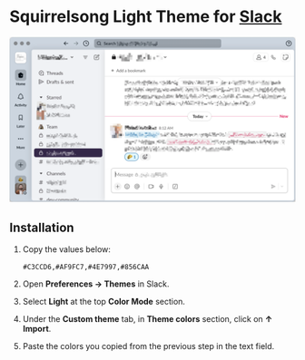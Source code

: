 # Squirrelsong Light Theme for [Slack](https://slack.com/)

![Squirrelsong Light theme](screenshot.png)

## Installation

1. Copy the values below:

    ```
    #C3CCD6,#AF9FC7,#4E7997,#856CAA
    ```

2. Open **Preferences → Themes** in Slack.
3. Select **Light** at the top **Color Mode** section.
4. Under the **Custom theme** tab, in **Theme colors** section, click on **↑ Import**.
5. Paste the colors you copied from the previous step in the text field.
